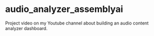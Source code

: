 # audio_analyzer_assemblyai
Project video on my Youtube channel about building an audio content analyzer dashboard.
